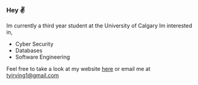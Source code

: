 ### Hey ✌️
Im currently a third year student at the University of Calgary
Im interested in,
- Cyber Security 
- Databases
- Software Engineering

Feel free to take a look at my website [here](https://ty-irving.com) or email me at tyirving1@gmail.com
